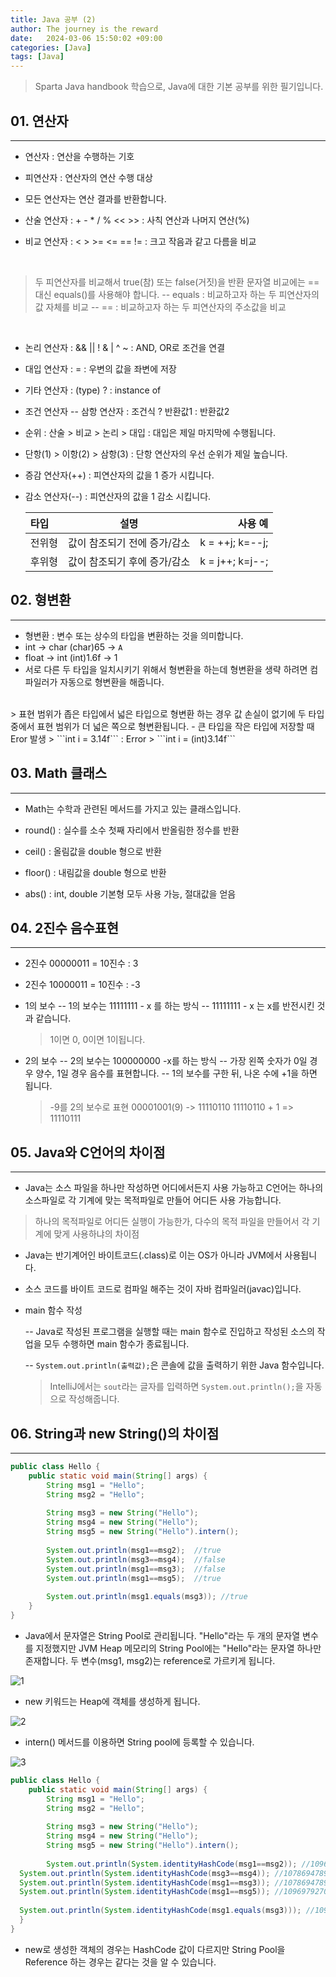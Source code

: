 ```yaml
---
title: Java 공부 (2)
author: The journey is the reward
date:   2024-03-06 15:50:02 +09:00
categories: [Java]
tags: [Java]
---
```



> Sparta Java handbook 학습으로, Java에 대한 기본 공부를 위한 필기입니다.

## 01. 연산자
---
- 연산자 : 연산을 수행하는 기호
- 피연산자 : 연산자의 연산 수행 대상
- 모든 연산자는 연산 결과를 반환합니다.

- 산술 연산자 : + - * / % << >> : 사칙 연산과 나머지 연산(%)
- 비교 연산자 : < > >= <= == != : 크고 작음과 같고 다름을 비교
<br>

> 두 피연산자를 비교해서 true(참) 또는 false(거짓)을 반환
> 문자열 비교에는 == 대신 equals()를 사용해야 합니다.
>   -- equals : 비교하고자 하는 두 피연산자의 값 자체를 비교
>   -- == : 비교하고자 하는 두 피연산자의 주소값을 비교
<br>

- 논리 연산자 : && || ! & | ^ ~ : AND, OR로 조건을 연결
- 대입 연산자 : = : 우변의 값을 좌변에 저장
- 기타 연산자 : (type) ? : instance of      
- 조건 연산자
  -- 삼항 연산자 : 조건식 ? 반환값1 : 반환값2

- 순위 : 산술 > 비교 > 논리 > 대입 : 대입은 제일 마지막에 수행됩니다. 
- 단항(1) > 이항(2) > 삼항(3) : 단항 연산자의 우선 순위가 제일 높습니다.

- 증감 연산자(++) : 피연산자의 값을 1 증가 시킵니다.
- 감소 연산자(--) : 피연산자의 값을 1 감소 시킵니다.


  |타입 | 설명 | 사용 예 | 
  | :-------- | :--------: | --------: | 
  | 전위형 | 값이 참조되기 전에 증가/감소 | k = ++j; k=--j; |
  | 후위형 | 값이 참조되기 후에 증가/감소  | k = j++; k=j--; |



## 02. 형변환
---

- 형변환 : 변수 또는 상수의 타입을 변환하는 것을 의미합니다.
- int -> char    (char)65    -> `A`
- float -> int    (int)1.6f     ->  1
- 서로 다른 두 타입을 일치시키기 위해서 형변환을 하는데 형변환을 생략 하려면 컴파일러가 자동으로 형변환을 해줍니다.
<br>
> 표현 범위가 좁은 타입에서 넓은 타입으로 형변환 하는 경우 값 손실이 없기에 두 타입 중에서 표현 범위가 더 넓은 쪽으로 형변환됩니다. - 큰 타입을 작은 타입에 저장할 때 Eror 발생
> ```int i = 3.14f``` : Error
> ```int i = (int)3.14f```


## 03. Math 클래스
---


-  Math는 수학과 관련된 메서드를 가지고 있는 클래스입니다.

- round() : 실수를 소수 첫째 자리에서 반올림한 정수를 반환
- ceil() : 올림값을 double 형으로 반환
- floor() : 내림값을 double 형으로 반환
- abs() : int, double 기본형 모두 사용 가능, 절대값을 얻음


## 04. 2진수 음수표현
---

- 2진수 00000011 = 10진수 : 3
- 2진수 10000011 = 10진수 : -3

- 1의 보수
  -- 1의 보수는 11111111 - x 를 하는 방식
  -- 11111111 - x 는 x를 반전시킨 것과 같습니다.
  <br>
  > 1이면 0, 0이면 1이됩니다.

- 2의 보수
  -- 2의 보수는 100000000 -x를 하는 방식
  -- 가장 왼쪽 숫자가 0일 경우 양수, 1일 경우 음수를 표현합니다.
  -- 1의 보수를 구한 뒤, 나온 수에 +1을 하면 됩니다.
  <br>
  > -9를 2의 보수로 표현
  > 00001001(9) -> 11110110
  > 11110110 + 1 => 11110111 

## 05. Java와 C언어의 차이점
---

- Java는 소스 파일을 하나만 작성하면 어디에서든지 사용 가능하고 C언어는 하나의 소스파일로 각 기계에 맞는 목적파일로 만들어 어디든 사용 가능합니다.

> 하나의 목적파일로 어디든 실행이 가능한가, 다수의 목적 파일을 만들어서 각 기계에 맞게 사용하냐의 차이점

- Java는 반기계어인 바이트코드(.class)로 이는 OS가 아니라 JVM에서 사용됩니다.

- 소스 코드를 바이트 코드로 컴파일 해주는 것이 자바 컴파일러(javac)입니다.


- main 함수 작성

  -- Java로 작성된 프로그램을 실행할 때는 main 함수로 진입하고 작성된 소스의 작업을 모두 수행하면 main 함수가 종료됩니다.

  -- ```System.out.println(출력값);```은 콘솔에 값을 출력하기 위한 Java 함수입니다.
  
  > IntelliJ에서는 ```sout```라는 글자를 입력하면  ```System.out.println();```을 자동으로 작성해줍니다.


## 06. String과 new String()의 차이점
---


```java
public class Hello {  
    public static void main(String[] args) {  
        String msg1 = "Hello";  
        String msg2 = "Hello";  
  
        String msg3 = new String("Hello");  
        String msg4 = new String("Hello");  
        String msg5 = new String("Hello").intern();  
  
        System.out.println(msg1==msg2);  //true
        System.out.println(msg3==msg4);  //false
        System.out.println(msg1==msg3);  //false
        System.out.println(msg1==msg5);  //true
  
        System.out.println(msg1.equals(msg3)); //true 
    }  
}
```

- Java에서 문자열은 String Pool로 관리됩니다. "Hello"라는 두 개의 문자열 변수를 지정했지만 JVM Heap 메모리의 String Pool에는 "Hello"라는 문자열 하나만 존재합니다. 두 변수(msg1, msg2)는 reference로 가르키게 됩니다. 

![1](https://github.com/LeeNaYoung240/LeeNaYoung240.github.io/assets/107848521/a9321cb8-ffa5-40ac-a09f-8b5317814396)

- new 키워드는 Heap에 객체를 생성하게 됩니다.

![2](https://github.com/LeeNaYoung240/LeeNaYoung240.github.io/assets/107848521/529dbbef-a2a0-4b21-be73-fefa13ff09f2)

- intern() 메서드를 이용하면 String pool에 등록할 수 있습니다.

![3](https://github.com/LeeNaYoung240/LeeNaYoung240.github.io/assets/107848521/257f3b03-bdcc-4f8e-9e24-ffcb254cba9d)

```java
public class Hello {  
    public static void main(String[] args) {  
        String msg1 = "Hello";  
        String msg2 = "Hello";  
  
        String msg3 = new String("Hello");  
        String msg4 = new String("Hello");  
        String msg5 = new String("Hello").intern();  
  
        System.out.println(System.identityHashCode(msg1==msg2)); //1096979270  
  System.out.println(System.identityHashCode(msg3==msg4)); //1078694789  
  System.out.println(System.identityHashCode(msg1==msg3)); //1078694789  
  System.out.println(System.identityHashCode(msg1==msg5)); //1096979270  
  
  System.out.println(System.identityHashCode(msg1.equals(msg3))); //1096979270  
  }  
}

```


- new로 생성한 객체의 경우는 HashCode 값이 다르지만 String Pool을 Reference 하는 경우는 같다는 것을 알 수 있습니다.